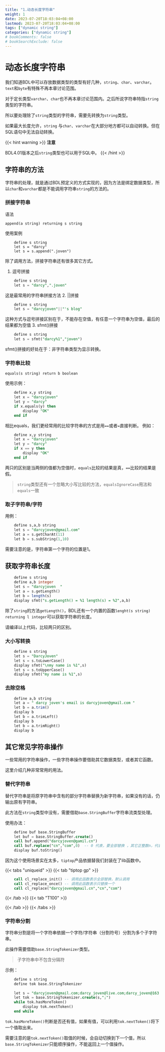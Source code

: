 ```yaml
---
title: "1.动态长度字符串"
weight: 1
date: 2023-07-20T18:03:04+08:00
lastmod: 2023-07-20T18:03:04+08:00
tags: ["dynamic string"]
categories: ["dynamic string"]
# bookComments: false
# bookSearchExclude: false
---
```


# 动态长度字符串

我们知道BDL中可以存放数据类型的类型有好几种，`string`、`char`、`varchar`。`text`和`byte`有特殊不再本章讨论范围。

对于定长类型`varchar`、`char`也不再本章讨论范围内。之后所说字符串特指`string`类型的字符串。

所以要处理除了`string`类型的字符串，需要先转换为`string`类型。

如果最大长度允许，`string` 与`char`、`varchar`在大部分地方都可以自动转换。但在SQL语句中无法自动转换。

{{< hint warning >}}
**注意**

BDL4.01版本之后`string`类型也可以用于SQL中。
{{< /hint >}}

## 字符串的方法

字符串的处理，就是通过BDL预定义的方式实现的，因为方法是绑定数据类型，所以`char`和`varchar`都是不能调用字符串`string`的方法的。

### 拼接字符串

语法
```
append(a string) returning s string
```
使用案例

```
    define s string
    let s = "darcy"
    let s = s.append(".joven")
```
除了调用方法，拼接字符串还有很多其它方式。

1. 逗号拼接

```sql
    define s string
    let s = "darcy",".joven"
```
这是最常用的字符串拼接方法
2. ||拼接

```sql
    define s string
    let s = "darcyjoven"||"'s blog"
```
这种方式与逗号拼接区别在于，不能存在空值，有任意一个字符串为空值，最后的结果都为空值
3. sfmt()拼接

```sql
    define s string
    let s = sfmt("darcy%1","joven")
```
sfmt()拼接的好处在于：非字符串类型为显示转换。

### 字符串比较

```
equals(s string) return b boolean
```

使用示例：
```sql
    define x,y string
    let x = "darcyjoven"
    let y = "darcy"
    if x.equals(y) then
        display "OK"
    end if
```
相比equals，我们更经常用的比较字符串的方式是用`==`或者`=`直接判断。
例如：
```sql
    define x,y string
    let x = "darcyjoven"
    let y = "darcy"
    if x == y then
        display "OK"
    end if
```

两只的区别是当两侧的值都为空值时，`equals`比较的结果是真，`==`比较的结果是假。


>`string`类型还有一个忽略大小写比较的方法，`equalsIgnoreCase`用法和`equals`一致


### 取子字符串/字符

用例：
```sql
    define s,a,b string
    let s = "darcyjoven@gmail.com"
    let a = s.getCharAt(11)
    let b = s.subString(1,10)
```
需要注意的是，字符串第一个字符的位置是1。

## 获取字符串长度

```sql
    define s string
    define a,b integer
    let s = "darcyjoven  "
    let a = s.getLength()
    let b = length(s)
    display sfmt("s.getLength() = %1 length(s) = %2",a,b)
```
除了`string`的方法`getLength()`，BDL还有一个内置的函数`lenght(s string) returning l integer`可以获取字符串的长度。

请编译以上代码，比较两只的区别。

### 大小写转换

```sql
    define s string
    let s = "DarcyJoven"
    let s = s.toLowerCase()
    display sfmt("\nmy name is %1",s)
    let s = s.toUpperCase()
    display sfmt("my name is %1",s)
```

### 去除空格

```sql
    define a,b string
    let a = " darcy joven's email is darcyjoven@gmail.com "
    let b = a.trim()
    display b
    let b = a.trimLeft()
    display b
    let b = a.trimRight()
    display b
```

## 其它常见字符串操作

一些常用的字符串操作，一些字符串操作要借助其它数据类型，或者其它函数。

这里介绍几种非常常用的用法。

### 替代字符串

替代字符串是将原字符串中含有的部分字符串替换为新字符串，如果没有的话，仍输出原有字符串。

此方法在`string`类型中没有，需要借助`base.StringBuffer`字符串流类型处理。

使用办法：

```sql
    define buf base.StringBuffer
    let buf = base.StringBuffer.create()
    call buf.append("darcyjoven@gamil.cn")
    call buf.replace("cn","com",0)  -- 0 代表，要全部替换 ，其它正整数n，代表替换前n个
    display buf.toString()
```

因为这个使用场景实在太多，`tiptop`产品依据替我们封装在了lib函数中。

{{< tabs "uniqueid" >}}
{{< tab "tiptop gp" >}}
```sql
    call cl_replace_init() -- 调用此函数表示全部替换，默认调用
    call cl_replace_once() -- 调用此函数表示只替换一个
    call cl_replace("darcyjoven@gmail.cn","cn","com")
```
{{< /tab >}}
{{< tab "T100" >}}

{{< /tab >}} 
{{< /tabs >}}

### 字符串分割

字符串分割是将一个字符串依据一个字符/字符串（分割符号）分割为多个子字符串。

此操作需要借助`base.StringTokenizer`类型。

>子字符串中不包含分隔符

示例：

```sql
    define s string
    define tok base.StringTokenizer
    
    let s = "darcyjoven@gmail.com;darcy_joven@live.com;darcy_joven@163.com;"
    let tok = base.StringTokenizer.create(s,";")
    while tok.hasMoreToken()
        display tok.nextToken()
    end while
```

`tok.hasMoreToken()`判断是否还有值，如果有值，可以利用`tok.nextToken()`将下一个值取出来。

需要注意的是`tok.nextToken()`取值的时候，会自动切换到下一个值，所以`base.StringTokenizer`只能顺序操作，不能返回上一个值操作。


